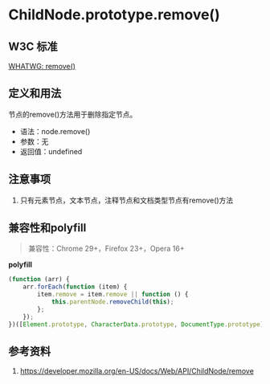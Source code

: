 # ChildNode.prototype.remove()

## W3C 标准
[WHATWG: remove()](https://dom.spec.whatwg.org/#dom-childnode-remove)

## 定义和用法
节点的remove()方法用于删除指定节点。

- 语法：node.remove()
- 参数：无
- 返回值：undefined

## 注意事项
1. 只有元素节点，文本节点，注释节点和文档类型节点有remove()方法

## 兼容性和polyfill
> 兼容性：Chrome 29+，Firefox 23+，Opera 16+

**polyfill**
```javascript
(function (arr) {
    arr.forEach(function (item) {
        item.remove = item.remove || function () {
            this.parentNode.removeChild(this);
        };
    });
})([Element.prototype, CharacterData.prototype, DocumentType.prototype]);
```

## 参考资料
1. https://developer.mozilla.org/en-US/docs/Web/API/ChildNode/remove